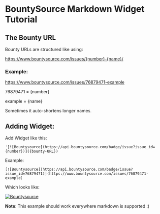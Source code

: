 # BountySource Markdown Widget Tutorial

## The Bounty URL
Bounty URLs are structured like using:

https://www.bountysource.com/issues/{number}-{name}/


### Example:

https://www.bountysource.com/issues/76879471-example


76879471 = {number}

example = {name}


Sometimes it auto-shortens longer names.

## Adding Widget:

Add Widget like this:

```'[![Bountysource](https://api.bountysource.com/badge/issue?issue_id={number})]({bounty-URL})```


Example:

```[![Bountysource](https://api.bountysource.com/badge/issue?issue_id=76879471)](https://www.bountysource.com/issues/76879471-example)```


Which looks like:

[![Bountysource](https://api.bountysource.com/badge/issue?issue_id=76879471)](https://www.bountysource.com/issues/76879471-example)

**Note**: This example should work everywhere markdown is supported :)
